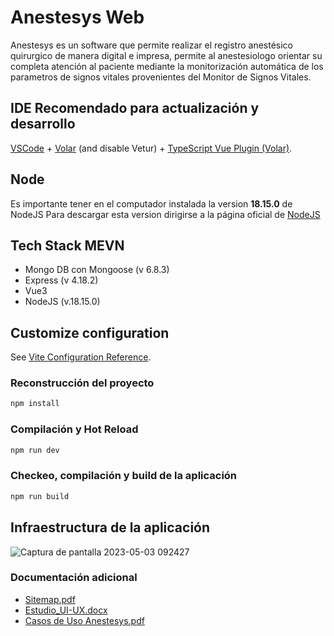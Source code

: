 # Anestesys Web

Anestesys es un software que permite realizar el registro anestésico quirurgico de manera digital e impresa, permite al anestesiologo orientar su completa atención al paciente mediante la monitorización automática de los parametros de signos vitales provenientes del Monitor de Signos Vitales.

## IDE Recomendado para actualización y desarrollo

[VSCode](https://code.visualstudio.com/) + [Volar](https://marketplace.visualstudio.com/items?itemName=Vue.volar) (and disable Vetur) + [TypeScript Vue Plugin (Volar)](https://marketplace.visualstudio.com/items?itemName=Vue.vscode-typescript-vue-plugin).

## Node
Es importante tener en el computador instalada la version **18.15.0** de NodeJS
Para descargar esta version dirigirse a la página oficial de [NodeJS](https://nodejs.org/en)

## Tech Stack MEVN
- Mongo DB con Mongoose (v 6.8.3)
- Express (v 4.18.2)
- Vue3
- NodeJS (v.18.15.0)

## Customize configuration

See [Vite Configuration Reference](https://vitejs.dev/config/).

### Reconstrucción del proyecto

```sh
npm install
```

### Compilación y Hot Reload

```sh
npm run dev
```

### Checkeo, compilación y build de la aplicación

```sh
npm run build
```
## Infraestructura de la aplicación
![Captura de pantalla 2023-05-03 092427](https://user-images.githubusercontent.com/39073053/235962866-eff38bb6-d79a-40a5-8120-289089b469cc.png)

### Documentación adicional
- [Sitemap.pdf](https://github.com/PlarreDD/Anestesys-Web-1.0/files/11384320/Sitemap.pdf)
- [Estudio_UI-UX.docx](https://github.com/PlarreDD/Anestesys-Web-1.0/files/11384339/Estudio_UI-UX.docx)
- [Casos de Uso Anestesys.pdf](https://github.com/PlarreDD/Anestesys-Web-1.0/files/11384325/Casos.de.Uso.Anestesys.pdf)


